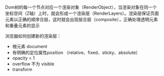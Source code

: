 Dom树的每一个节点对应一个渲染对象（RenderObject），当渲染对象在同一个坐标空间（Z轴）上时，就会形成一个渲染层（RenderLayers）。渲染层保证页面元素以正确的顺序合层，这时就会出现层合层（composite），正确处理透明元素和重叠元素的显示

浏览器如何创建新的渲染层：

  - 根元素 document
  - 有明确的定位属性position （relative、fixed、sticky、absolute）
  - opacity < 1
  - overflow 不为 visible
  - transform